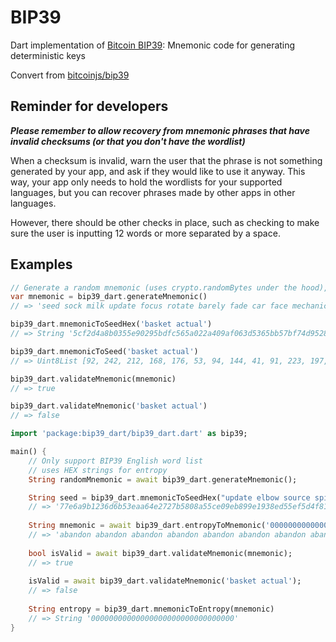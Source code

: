 # BIP39

Dart implementation of [Bitcoin BIP39](https://github.com/bitcoin/bips/blob/master/bip-0039.mediawiki): Mnemonic code for generating deterministic keys

Convert from [bitcoinjs/bip39](https://github.com/bitcoinjs/bip39)

## Reminder for developers

***Please remember to allow recovery from mnemonic phrases that have invalid checksums (or that you don't have the wordlist)***

When a checksum is invalid, warn the user that the phrase is not something generated by your app, and ask if they would like to use it anyway. This way, your app only needs to hold the wordlists for your supported languages, but you can recover phrases made by other apps in other languages.

However, there should be other checks in place, such as checking to make sure the user is inputting 12 words or more separated by a space.


## Examples
``` dart
// Generate a random mnemonic (uses crypto.randomBytes under the hood), defaults to 128-bits of entropy
var mnemonic = bip39_dart.generateMnemonic()
// => 'seed sock milk update focus rotate barely fade car face mechanic mercy'

bip39_dart.mnemonicToSeedHex('basket actual')
// => String '5cf2d4a8b0355e90295bdfc565a022a409af063d5365bb57bf74d9528f494bfa4400f53d8349b80fdae44082d7f9541e1dba2b003bcfec9d0d53781ca676651f'

bip39_dart.mnemonicToSeed('basket actual')
// => Uint8List [92, 242, 212, 168, 176, 53, 94, 144, 41, 91, 223, 197, 101, 160, 34, 164, 9, 175, 6, 61, 83, 101, 187, 87, 191, 116, 217, 82, 143, 73, 75, 250, 68, 0, 245, 61, 131, 73, 184, 15, 218, 228, 64, 130, 215, 249, 84, 30, 29, 186, 43, 0, 59, 207, 236, 157, 13, 83, 120, 28, 166, 118, 101, 31]

bip39_dart.validateMnemonic(mnemonic)
// => true

bip39_dart.validateMnemonic('basket actual')
// => false
```


``` dart
import 'package:bip39_dart/bip39_dart.dart' as bip39;

main() {
    // Only support BIP39 English word list
    // uses HEX strings for entropy
    String randomMnemonic = await bip39_dart.generateMnemonic();

    String seed = bip39_dart.mnemonicToSeedHex("update elbow source spin squeeze horror world become oak assist bomb nuclear");
    // => '77e6a9b1236d6b53eaa64e2727b5808a55ce09eb899e1938ed55ef5d4f8153170a2c8f4674eb94ce58be7b75922e48e6e56582d806253bd3d72f4b3d896738a4'
    
    String mnemonic = await bip39_dart.entropyToMnemonic('00000000000000000000000000000000');
    // => 'abandon abandon abandon abandon abandon abandon abandon abandon abandon abandon abandon about'
    
    bool isValid = await bip39_dart.validateMnemonic(mnemonic);
    // => true
    
    isValid = await bip39_dart.validateMnemonic('basket actual');
    // => false
    
    String entropy = bip39_dart.mnemonicToEntropy(mnemonic)
    // => String '00000000000000000000000000000000'
}
```
